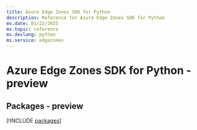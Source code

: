 ```yaml
---
title: Azure Edge Zones SDK for Python
description: Reference for Azure Edge Zones SDK for Python
ms.date: 01/22/2025
ms.topic: reference
ms.devlang: python
ms.service: edgezones
---
```

# Azure Edge Zones SDK for Python - preview
## Packages - preview
[!INCLUDE [packages](edge-zones-index.md)]